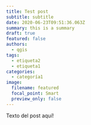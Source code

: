 ```yaml
---
title: Test post
subtitle: subtitle
date: 2020-06-23T09:51:36.063Z
summary: this is a summary
draft: true
featured: false
authors:
  - qgis
tags:
  - etiqueta2
  - etiqueta1
categories:
  - categoría1
image:
  filename: featured
  focal_point: Smart
  preview_only: false
---
```


Texto del post aquí!
